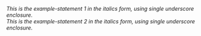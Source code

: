 <!--
    > TITLE
        >> Italics

    > PURPOSE
        >> Used to make text entity inclined.

    > THEORY
        >> The text can be made in italics form in two ways:
            >>> Single star enclosing method
            >>> Single underscore enclosing method
-->

*This is the example-statement 1 in the italics form, using single underscore enclosure.*
<br>
_This is the example-statement 2 in the italics form, using single underscore enclosure._
